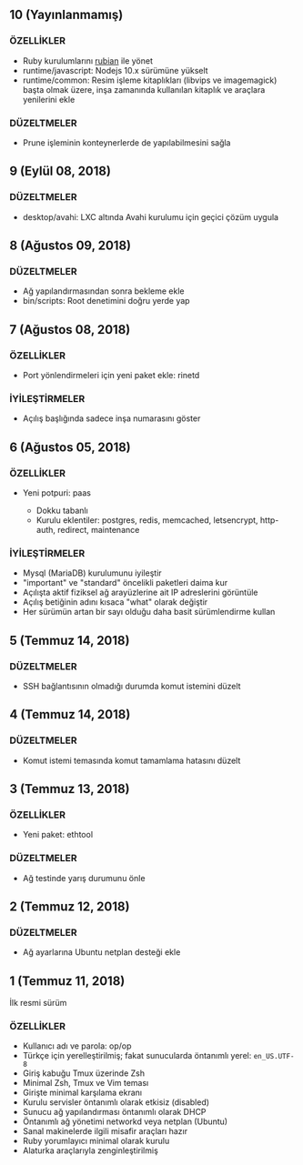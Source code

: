 ## 10 (Yayınlanmamış)

### ÖZELLİKLER

- Ruby kurulumlarını [rubian](https://rubian.alaturka.io) ile yönet
- runtime/javascript: Nodejs 10.x sürümüne yükselt
- runtime/common: Resim işleme kitaplıkları (libvips ve imagemagick) başta olmak
  üzere, inşa zamanında kullanılan kitaplık ve araçlara yenilerini ekle

### DÜZELTMELER

- Prune işleminin konteynerlerde de yapılabilmesini sağla

## 9 (Eylül 08, 2018)

### DÜZELTMELER

- desktop/avahi: LXC altında Avahi kurulumu için geçici çözüm uygula

## 8 (Ağustos 09, 2018)

### DÜZELTMELER

- Ağ yapılandırmasından sonra bekleme ekle
- bin/scripts: Root denetimini doğru yerde yap

## 7 (Ağustos 08, 2018)

### ÖZELLİKLER

- Port yönlendirmeleri için yeni paket ekle: rinetd

### İYİLEŞTİRMELER

- Açılış başlığında sadece inşa numarasını göster

## 6 (Ağustos 05, 2018)

### ÖZELLİKLER

- Yeni potpuri: paas

  + Dokku tabanlı
  + Kurulu eklentiler: postgres, redis, memcached, letsencrypt, http-auth, redirect, maintenance

### İYİLEŞTİRMELER

- Mysql (MariaDB) kurulumunu iyileştir
- "important" ve "standard" öncelikli paketleri daima kur
- Açılışta aktif fiziksel ağ arayüzlerine ait IP adreslerini görüntüle
- Açılış betiğinin adını kısaca "what" olarak değiştir
- Her sürümün artan bir sayı olduğu daha basit sürümlendirme kullan

## 5 (Temmuz 14, 2018)

### DÜZELTMELER

- SSH bağlantısının olmadığı durumda komut istemini düzelt

## 4 (Temmuz 14, 2018)

### DÜZELTMELER

- Komut istemi temasında komut tamamlama hatasını düzelt

## 3 (Temmuz 13, 2018)

### ÖZELLİKLER

- Yeni paket: ethtool

### DÜZELTMELER

- Ağ testinde yarış durumunu önle

## 2 (Temmuz 12, 2018)

### DÜZELTMELER

- Ağ ayarlarına Ubuntu netplan desteği ekle

## 1 (Temmuz 11, 2018)

İlk resmi sürüm

### ÖZELLİKLER

- Kullanıcı adı ve parola: op/op
- Türkçe için yerelleştirilmiş; fakat sunucularda öntanımlı yerel: `en_US.UTF-8`
- Giriş kabuğu Tmux üzerinde Zsh
- Minimal Zsh, Tmux ve Vim teması
- Girişte minimal karşılama ekranı
- Kurulu servisler öntanımlı olarak etkisiz (disabled)
- Sunucu ağ yapılandırması öntanımlı olarak DHCP
- Öntanımlı ağ yönetimi networkd veya netplan (Ubuntu)
- Sanal makinelerde ilgili misafir araçları hazır
- Ruby yorumlayıcı minimal olarak kurulu
- Alaturka araçlarıyla zenginleştirilmiş
